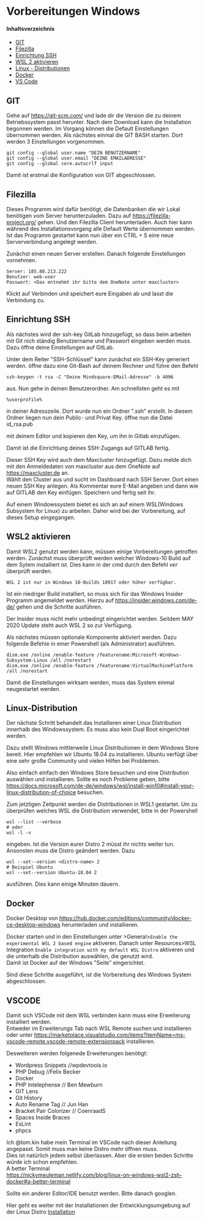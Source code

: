 # Vorbereitungen Windows

#### Inhaltsverzeichnis

- [GIT](#git)
- [Filezilla](#filezilla)
- [Einrichtung SSH](#ssh)
- [WSL 2 aktivieren](#wsl)
- [Linux - Distributionen](#distro)
- [Docker](#docker)
- [VS Code](#vscode) 
  


<a name="git"/>

## GIT

Gehe auf <https://git-scm.com/> und lade dir die Version die zu deinem Betriebssystem passt herunter. Nach dem Download kann die Installation begonnen werden. Im Vorgang können die 
Default Einstellungen übernommen werden.
Als nächstes einmal die GIT BASH starten. Dort werden 3 Einstellungen vorgenommen.

    git config --global user.name "DEIN BENUTZERNAME"
    git config --global user.email "DEINE EMAILADRESSE"
    git config --global core.autocrlf input 

Damit ist erstmal die Konfiguration von GIT abgeschlossen.

<a name="filezilla" />

## Filezilla

Dieses Programm wird dafür benötigt, die Datenbanken die wir Lokal benötigen vom Server herunterzuladen. Dazu auf <https://filezilla-project.org/> gehen. Und den Filezilla Client herunterladen.
Auch hier kann während des Installationsvorgang alle Default Werte übernommen werden. Ist das Programm gestartet kann nun über ein CTRL + S eine neue Serververbindung angelegt werden.  

Zunächst einen neuen Server erstellen. Danach folgende Einstellungen vornehmen.  

    Server: 185.88.213.222
    Benutzer: web-user
    Passwort: <Das entnehmt ihr bitte dem OneNote unter maxcluster>

Klickt auf Verbinden und speichert eure Eingaben ab und lasst die Verbindung zu.  
  
<a name="ssh" />

## Einrichtung SSH  
Als nächstes wird der ssh-key GitLab hinzugefügt, so dass beim arbeiten mit Git nich ständig Benutzername und Passwort eingeben werden muss. Dazu öffne deine Einstellungen auf GitLab.

Unter dem Reiter "SSH-Schlüssel" kann zunächst ein SSH-Key generiert werden. 
öffne dazu eine Git-Bash auf deinem Rechner und führe den Befehl  

    ssh-keygen -t rsa -C "Deine Mindsquare-EMail-Adresse" -b 4096

aus. Nun gehe in deinen Benutzerordner. Am schnellsten geht es mit
    
    %userprofile%

in deiner Adresszeile. Dort wurde nun ein Ordner ".ssh" erstellt. In diesem Ordner liegen nun dein Public- und Privat Key. öffne nun die Datei
id_rsa.pub

mit deinem Editor und kopieren den Key, um ihn in Gitlab einzufügen.

Damit ist die Einrichtung deines SSH-Zugangs auf GITLAB fertig.  

Dieser SSH Key wird auch dem Maxcluster hinzugefügt. Dazu melde dich mit den Anmeldedaten von maxcluster aus dem OneNote auf <https://maxcluster.de> an.  
Wählt den Cluster aus und sucht im Dashboard nach SSH Server. Dort einen neuen SSH Key anlegen. Als Kommentar eure E-Mail angeben und dann wie auf GITLAB den Key einfügen. Speichern und fertig seit ihr.  


Auf einem Windowssystem bietet es sich an auf einem WSL(Windows Subsystem for Linux) zu arbeiten. Daher wird bei der Vorbereitung, auf dieses Setup eingegangen.

<a name="wsl" />

## WSL2 aktivieren

Damit WSL2 genutzt werden kann, müssen einige Vorbereitungen getroffen werden. Zunächst muss überprüft werden welcher Windows-10 Build auf dem Sytem installiert ist.
Dies kann in der cmd durch den Befehl *ver* überprüft werden.

`WSL 2 ist nur in Windows 10-Builds 18917 oder höher verfügbar.`

Ist ein niedriger Build installiert, so muss sich für das Windows Insider Programm angemeldet werden.
Hierzu auf <https://insider.windows.com/de-de/> gehen und die Schritte ausführen.

Der Insider muss nicht mehr unbedingt eingerichtet werden. Seitdem MAY 2020 Update steht auch WSL 2 so zur Verfügung. 

Als nächstes müssen optionale Komponente aktiviert werden. Dazu folgende Befehle in einer Powershell (als Administrator) ausführen.

    dism.exe /online /enable-feature /featurename:Microsoft-Windows-Subsystem-Linux /all /norestart  
    dism.exe /online /enable-feature /featurename:VirtualMachinePlatform /all /norestart

Damit die Einstellungen wirksam werden, muss das System einmal neugestartet werden.  

<a name="distro" />

## Linux-Distribution  

Der nächste Schritt behandelt das Installieren einer Linux Distribution innerhalb des Windowssystem. Es muss also kein Dual Boot eingerichtet werden.

Dazu stellt Windows mittlerweile Linux Distributionen in dem Windows Store bereit. Hier empfehlen wir Ubuntu 18.04 zu installieren.
Ubuntu verfügt über eine sehr große Community und vielen Hilfen bei Problemen.  

Also einfach einfach den Windows Store besuchen und eine Distribution auswählen und installieren. Sollte es noch Probleme geben, bitte <https://docs.microsoft.com/de-de/windows/wsl/install-win10#install-your-linux-distribution-of-choice> besuchen.

Zum jetztigen Zeitpunkt werden die Distributionen in WSL1 gestartet. Um zu überprüfen welches WSL die Distribution verwendet, bitte in der Powershell  
  
    wsl --list --verbose
    # oder  
    wsl -l -v  

eingeben. Ist die Version eurer Distro 2 müsst ihr nichts weiter tun.  
Ansonsten muss die Distro geändert werden. Dazu  

    wsl --set--version <distro-name> 2
    # Beispiel Ubuntu
    wsl --set--version Ubuntu-18.04 2 

ausführen. Dies kann einige Minuten dauern.  

<a name="docker" />

## Docker

Docker Desktop von https://hub.docker.com/editions/community/docker-ce-desktop-windows herunterladen und installieren.  

Docker starten und in den Einstellungen unter >General>`Enable the experimental WSL 2 based engine` aktiveren.
Danach unter Resources>WSL Integration `Enable integration with my default WSL Distro` aktiveren und die unterhalb die Distribution auswählen, die genutzt wird.  
Damit ist Docker auf der Windows "Seite" eingerichtet.


Sind diese Schritte ausgeführt, ist die Vorbereitung des Windows System abgeschlossen.  

<a name="vscode" />

## VSCODE

Damit sich VSCode mit dem WSL verbinden kann muss eine Erweiterung installiert werden.  
Entweder im Erweiterungs Tab nach WSL Remote suchen und installieren oder unter
<https://marketplace.visualstudio.com/items?itemName=ms-vscode-remote.vscode-remote-extensionpack> installieren. 

Desweiteren werden folgenede Erweiterungen benötigt:  

- Wordpress Snippets //wpdevtools.io
- PHP Debug //Felix Becker
- Docker
- PHP Intelephense // Ben Mewburn
- GIT Lens
- Git History
- Auto Rename Tag // Jun Han
- Bracket Pair Colorizer // CoenraadS
- Spaces Inside Braces
- EsLint
- phpcs

Ich @tom.kin habe mein Terminal im VSCode nach dieser Anleitung angepasst. Somit muss man keine Distro mehr öffnen muss.  
Dies ist natürlich jedem selbst überlassen. Aber die ersten beiden Schritte würde ich schon empfehlen.  
A better Terminal  
<https://nickymeuleman.netlify.com/blog/linux-on-windows-wsl2-zsh-docker#a-better-terminal>

Sollte ein anderer Editor/IDE benutzt werden. Bitte danach googlen.

Hier geht es weiter mit der Installationen der Entwicklungsumgebung auf der Linux Distro
[Installation](./docs/INSTALLWINDOWS.md)
